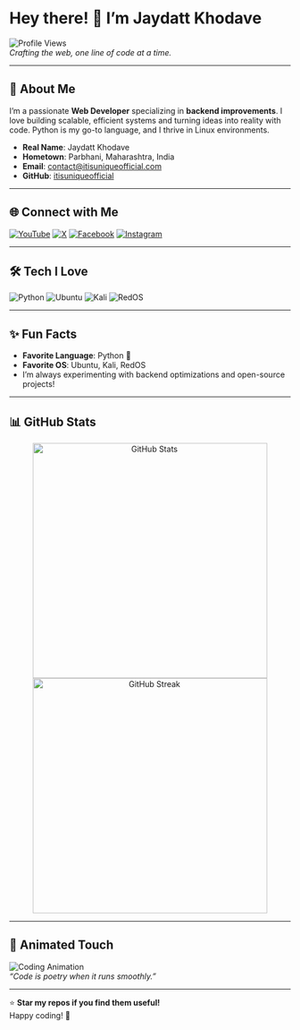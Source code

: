 # Hey there! 👋 I’m Jaydatt Khodave

![Profile Views](https://komarev.com/ghpvc/?username=itisuniqueofficial&color=blueviolet&style=flat-square)  
*Crafting the web, one line of code at a time.*

---

## 🚀 About Me  
I’m a passionate **Web Developer** specializing in **backend improvements**. I love building scalable, efficient systems and turning ideas into reality with code. Python is my go-to language, and I thrive in Linux environments.

- **Real Name**: Jaydatt Khodave  
- **Hometown**: Parbhani, Maharashtra, India  
- **Email**: [contact@itisuniqueofficial.com](mailto:contact@itisuniqueofficial.com)  
- **GitHub**: [itisuniqueofficial](https://github.com/itisuniqueofficial)  

---

## 🌐 Connect with Me  
<p align="left">
  <a href="https://www.youtube.com/@itisuniqueofficial_yt"><img src="https://img.shields.io/badge/YouTube-FF0000?style=for-the-badge&logo=youtube&logoColor=white" alt="YouTube"></a>
  <a href="https://x.com/itisunique_x"><img src="https://img.shields.io/badge/X-1DA1F2?style=for-the-badge&logo=x&logoColor=white" alt="X"></a>
  <a href="https://www.facebook.com/itisuniqueofficial"><img src="https://img.shields.io/badge/Facebook-1877F2?style=for-the-badge&logo=facebook&logoColor=white" alt="Facebook"></a>
  <a href="https://www.instagram.com/itisuniqueofficial"><img src="https://img.shields.io/badge/Instagram-E4405F?style=for-the-badge&logo=instagram&logoColor=white" alt="Instagram"></a>
</p>

---

## 🛠️ Tech I Love  
![Python](https://img.shields.io/badge/Python-3776AB?style=flat-square&logo=python&logoColor=white)
![Ubuntu](https://img.shields.io/badge/Ubuntu-E95420?style=flat-square&logo=ubuntu&logoColor=white)
![Kali](https://img.shields.io/badge/Kali_Linux-557C94?style=flat-square&logo=kali-linux&logoColor=white)
![RedOS](https://img.shields.io/badge/RedOS-EE0000?style=flat-square&logo=linux&logoColor=white)

---

## ✨ Fun Facts  
- **Favorite Language**: Python 🐍  
- **Favorite OS**: Ubuntu, Kali, RedOS  
- I’m always experimenting with backend optimizations and open-source projects!

---

## 📊 GitHub Stats  
<p align="center">
  <img src="https://github-readme-stats.vercel.app/api?username=itisuniqueofficial&show_icons=true&theme=radical" alt="GitHub Stats" width="420" />
  <img src="https://github-readme-streak-stats.herokuapp.com/?user=itisuniqueofficial&theme=radical" alt="GitHub Streak" width="420" />
</p>

---

## 🎨 Animated Touch  
![Coding Animation](https://media.giphy.com/media/LmNwrBhejkK9EFP504/giphy.gif)  
*“Code is poetry when it runs smoothly.”*

---

⭐ **Star my repos if you find them useful!**  
Happy coding! 🚀
